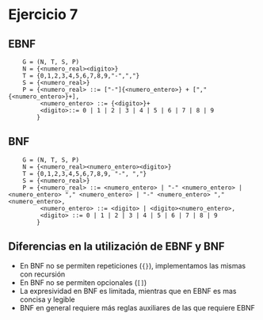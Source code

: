 # Ejercicio 7

## EBNF
```BNF
    G = (N, T, S, P)
    N = {<numero_real><digito>}
    T = {0,1,2,3,4,5,6,7,8,9,"-",","}
    S = {<numero_real>}
    P = {<numero_real> ::= ["-"]{<numero_entero>} + [","{<numero_entero>}+],
         <numero_entero> ::= {<digito>}+   
      	 <digito>::= 0 | 1 | 2 | 3 | 4 | 5 | 6 | 7 | 8 | 9
        }
```

## BNF
```BNF
    G = (N, T, S, P)
    N = {<numero_real><numero_entero><digito>}
    T = {0,1,2,3,4,5,6,7,8,9, "-", ","}
    S = {<numero_real>}
    P = {<numero_real> ::= <numero_entero> | "-" <numero_entero> | <numero_entero> "," <numero_entero> | "-" <numero_entero> "," <numero_entero>,
         <numero_entero> ::= <digito> | <digito><numero_entero>,
      	 <digito> ::= 0 | 1 | 2 | 3 | 4 | 5 | 6 | 7 | 8 | 9
        }

```
## Diferencias en la utilización de EBNF y BNF
- En BNF no se permiten repeticiones (`{}`), implementamos las mismas con recursión
- En BNF no se permiten opcionales (`[]`)
- La expresividad en BNF es limitada, mientras que en EBNF es mas concisa y legible
- BNF en general requiere más reglas auxiliares de las que requiere EBNF